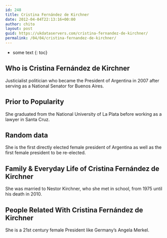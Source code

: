 ```yaml
---
id: 248
title: Cristina Fernández de Kirchner
date: 2012-04-04T22:13:16+00:00
author: chito
layout: post
guid: https://ukdataservers.com/cristina-fernandez-de-kirchner/
permalink: /04/04/cristina-fernandez-de-kirchner/
---
```


* some text
{: toc}


## Who is  Cristina Fernández de Kirchner
                  
                  
                  
Justicialist politician who became the President of Argentina in 2007 after serving as a National Senator for Buenos Aires.
                  
                
                
                
## Prior to Popularity 
                  
                  
                  
She graduated from the National University of La Plata before working as a lawyer in Santa Cruz.
                  
                
                
                
## Random data 
                  
                  
                  
She is the first directly elected female president of Argentina as well as the first female president to be re-elected.
                  
                
                
                
## Family & Everyday Life of Cristina Fernández de Kirchner
                  
                  
                  
She was married to Nestor Kirchner, who she met in school, from 1975 until his death in 2010.
                  
                
                
                
## People Related With  Cristina Fernández de Kirchner
                  
                  
                  
She is a 21st century female President like Germany&#8217;s Angela Merkel.
                  
                
              
            
          
          
          
    
    
  
